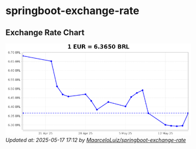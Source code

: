 # springboot-exchange-rate

<!-- EXCHANGE-RATE-START -->
## Exchange Rate Chart

![Exchange Rate Chart](charts/chart.png)*Updated at: 2025-05-17 17:12 by [MaarceloLuiz/springboot-exchange-rate](https://github.com/MaarceloLuiz/springboot-exchange-rate)*


<!-- EXCHANGE-RATE-END -->